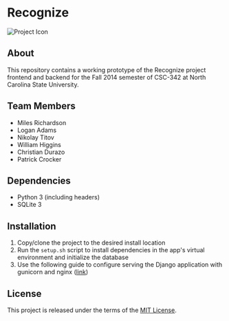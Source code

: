 # Recognize

![Project Icon](../thumbnail.jpg "Project Icon")

## About

This repository contains a working prototype of the Recognize project frontend
and backend for the Fall 2014 semester of CSC-342 at North Carolina State
University.

## Team Members

* Miles Richardson
* Logan Adams
* Nikolay Titov
* William Higgins
* Christian Durazo
* Patrick Crocker

## Dependencies

* Python 3 (including headers)
* SQLite 3

## Installation

1. Copy/clone the project to the desired install location
2. Run the `setup.sh` script to install dependencies in the app's virtual environment and initialize the database
3. Use the following guide to configure serving the Django application with gunicorn and nginx ([link](https://www.digitalocean.com/community/tutorials/how-to-deploy-python-wsgi-apps-using-gunicorn-http-server-behind-nginx))

## License

This project is released under the terms of the [MIT License](https://raw.githubusercontent.com/bitbutt/csc342-recognize/master/LICENSE).
